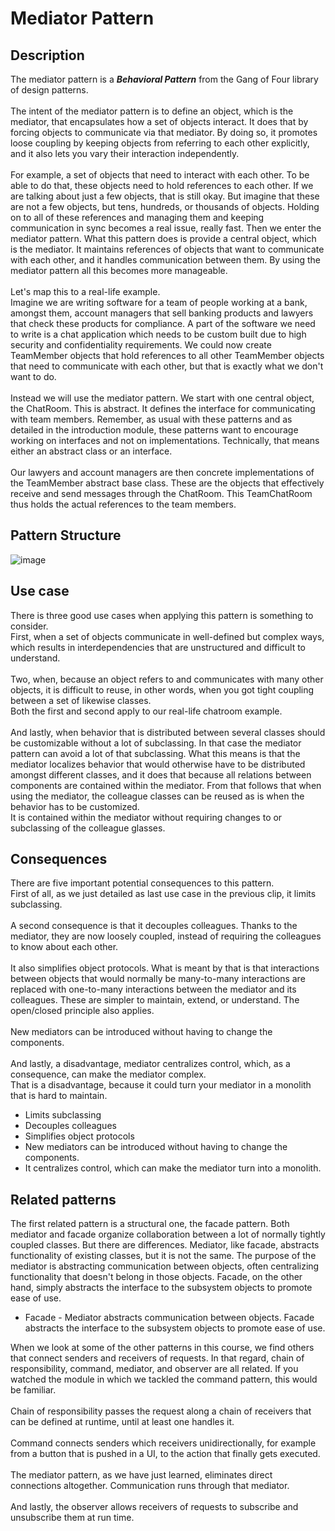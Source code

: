 # Mediator Pattern


## Description
The mediator pattern is a ***Behavioral Pattern*** from the Gang of Four library of design patterns. </br>
</br>
The intent of the mediator pattern is to define an object, which is the mediator, that encapsulates how a set of objects interact.
It does that by forcing objects to communicate via that mediator. 
By doing so, it promotes loose coupling by keeping objects from referring to each other explicitly, and it also lets you vary their interaction independently. </br>
</br>
For example, a set of objects that need to interact with each other. 
To be able to do that, these objects need to hold references to each other. 
If we are talking about just a few objects, that is still okay. But imagine that these are not a few objects, but tens, hundreds, or thousands of objects.
Holding on to all of these references and managing them and keeping communication in sync becomes a real issue, really fast. Then we enter the mediator pattern.
What this pattern does is provide a central object, which is the mediator. 
It maintains references of objects that want to communicate with each other, and it handles communication between them. 
By using the mediator pattern all this becomes more manageable. </br>
</br>
Let's map this to a real-life example. </br>
Imagine we are writing software for a team of people working at a bank, amongst them, account managers that sell banking products and lawyers that check these products for compliance. 
A part of the software we need to write is a chat application which needs to be custom built due to high security and confidentiality requirements. 
We could now create TeamMember objects that hold references to all other TeamMember objects that need to communicate with each other, but that is exactly what we don't want to do. </br>
</br>
Instead we will use the mediator pattern. We start with one central object, the ChatRoom. 
This is abstract. It defines the interface for communicating with team members. 
Remember, as usual with these patterns and as detailed in the introduction module, these patterns want to encourage working on interfaces and not on implementations. 
Technically, that means either an abstract class or an interface. </br>
</br>
Our lawyers and account managers are then concrete implementations of the TeamMember abstract base class. 
These are the objects that effectively receive and send messages through the ChatRoom.
This TeamChatRoom thus holds the actual references to the team members. 


## Pattern Structure 
![image](https://user-images.githubusercontent.com/42718910/206368502-003f3eae-39c7-45dc-8c54-3094dd9089a7.png)



## Use case
There is three good use cases when applying this pattern is something to consider. </br>
First, when a set of objects communicate in well-defined but complex ways, which results in interdependencies that are unstructured and difficult to understand. </br>
</br>
Two, when, because an object refers to and communicates with many other objects, it is difficult to reuse, in other words, when you got tight coupling between a set of likewise classes. </br>
Both the first and second apply to our real-life chatroom example. </br>
</br>
And lastly, when behavior that is distributed between several classes should be customizable without a lot of subclassing.
In that case the mediator pattern can avoid a lot of that subclassing.
What this means is that the mediator localizes behavior that would otherwise have to be distributed amongst different classes, and it does that because all relations between components are contained within the mediator.
From that follows that when using the mediator, the colleague classes can be reused as is when the behavior has to be customized. </br>
It is contained within the mediator without requiring changes to or subclassing of the colleague glasses. 


## Consequences
There are five important potential consequences to this pattern. </br>
First of all, as we just detailed as last use case in the previous clip, it limits subclassing. </br>
</br>
A second consequence is that it decouples colleagues. Thanks to the mediator, they are now loosely coupled, instead of requiring the colleagues to know about each other. </br>
</br>
It also simplifies object protocols.
What is meant by that is that interactions between objects that would normally be many-to-many interactions are replaced with one-to-many interactions between the mediator and its colleagues.
These are simpler to maintain, extend, or understand. The open/closed principle also applies. </br>
</br>
New mediators can be introduced without having to change the components.</br>
</br>
And lastly, a disadvantage, mediator centralizes control, which, as a consequence, can make the mediator complex. </br>
That is a disadvantage, because it could turn your mediator in a monolith that is hard to maintain. </br>
* Limits subclassing
* Decouples colleagues
* Simplifies object protocols
* New mediators can be introduced without having to change the components.
* It centralizes control, which can make the mediator turn into a monolith.


## Related patterns
The first related pattern is a structural one, the facade pattern. 
Both mediator and facade organize collaboration between a lot of normally tightly coupled classes. 
But there are differences. Mediator, like facade, abstracts functionality of existing classes, but it is not the same. 
The purpose of the mediator is abstracting communication between objects, often centralizing functionality that doesn't belong in those objects. 
Facade, on the other hand, simply abstracts the interface to the subsystem objects to promote ease of use. </br>

* Facade - Mediator abstracts communication between objects. Facade abstracts the interface to the subsystem objects to promote ease of use.

When we look at some of the other patterns in this course, we find others that connect senders and receivers of requests. 
In that regard, chain of responsibility, command, mediator, and observer are all related. 
If you watched the module in which we tackled the command pattern, this would be familiar. </br>
</br>
Chain of responsibility passes the request along a chain of receivers that can be defined at runtime, until at least one handles it. </br>
</br>
Command connects senders which receivers unidirectionally, for example from a button that is pushed in a UI, to the action that finally gets executed. </br>
</br>
The mediator pattern, as we have just learned, eliminates direct connections altogether. Communication runs through that mediator. </br>
</br>
And lastly, the observer allows receivers of requests to subscribe and unsubscribe them at run time. 

